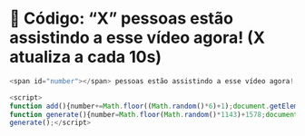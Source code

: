# 🥊 Código: “X” pessoas estão assistindo a esse vídeo agora! (X atualiza a cada 10s)

```javascript
<span id="number"></span> pessoas estão assistindo a esse vídeo agora!

<script>
function add(){number+=Math.floor((Math.random()*6)+1);document.getElementById("number").innerHTML=number;setTimeout("add()",10000);}        
function generate(){number=Math.floor(Math.random()*1143)+1578;document.getElementById("number").innerHTML=number;add();}
generate();</script>
```
